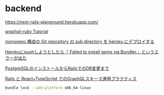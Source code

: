 # backend

<https://next-rails-playground.herokuapp.com/>

[graphql-ruby Tutorial](https://www.howtographql.com/graphql-ruby/0-introduction/)

[monorepo 構成の Git repository の sub directory を heroku にデプロイする](https://ohbarye.hatenablog.jp/entry/2018/07/08/160003)

[Herokuにpushしようとしたら「 Failed to install gems via Bundler.」というエラーが出た](https://qiita.com/daiki457110/items/cfbd78a4267dbfa5d3f1)

[PostgreSQLのインストールからRailsでのDB変更まで](https://qiita.com/krtsato/items/4565051608a63f11b316)

[Rails と React+TypeScript でのGraphQLスキーマ運用プラクティス](https://qiita.com/saiidalhalawi@github/items/5853904d0bbdcdddfed3)

```bash
bundle lock --add-platform x86_64-linux
```
